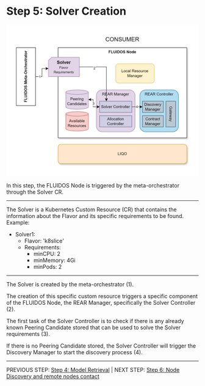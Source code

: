 # Step 5: Solver Creation

![Step 5 flowchart](../../../images/workflows/steps/Workflow-05-SolverCreation.drawio.png)

In this step, the FLUIDOS Node is triggered by the meta-orchestrator through the Solver CR.

---
The Solver is a Kubernetes Custom Resource (CR) that contains the information about the Flavor and its specific requirements to be found. Example:

- Solver1:
  - Flavor: 'k8slice'
  - Requirements:
    - minCPU: 2
    - minMemory: 4Gi
    - minPods: 2

---
The Solver is created by the meta-orchestrator (1).

The creation of this specific custom resource triggers a specific component of the FLUIDOS Node, the REAR Manager, specifically the Solver Controller (2).

The first task of the Solver Controller is to check if there is any already known Peering Candidate stored that can be used to solve the Solver requirements (3).

If there is no Peering Candidate stored, the Solver Controller will trigger the Discovery Manager to start the discovery process (4).

---
PREVIOUS STEP: [Step 4: Model Retrieval](./03_model_retrieving.md) | NEXT STEP: [Step 6: Node Discovery and remote nodes contact](./06_discovery.md)
